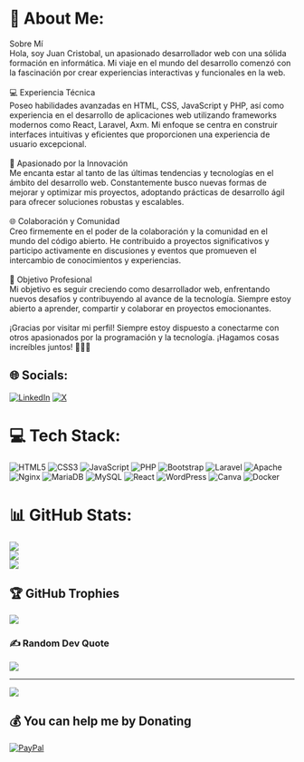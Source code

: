 # 💫 About Me:
Sobre Mí<br>Hola, soy Juan Cristobal, un apasionado desarrollador web con una sólida formación en informática. Mi viaje en el mundo del desarrollo comenzó con la fascinación por crear experiencias interactivas y funcionales en la web.<br><br>💻 Experiencia Técnica<br>Poseo habilidades avanzadas en HTML, CSS, JavaScript y PHP, así como experiencia en el desarrollo de aplicaciones web utilizando frameworks modernos como React, Laravel, Axm. Mi enfoque se centra en construir interfaces intuitivas y eficientes que proporcionen una experiencia de usuario excepcional.<br><br>🚀 Apasionado por la Innovación<br>Me encanta estar al tanto de las últimas tendencias y tecnologías en el ámbito del desarrollo web. Constantemente busco nuevas formas de mejorar y optimizar mis proyectos, adoptando prácticas de desarrollo ágil para ofrecer soluciones robustas y escalables.<br><br>🌐 Colaboración y Comunidad<br>Creo firmemente en el poder de la colaboración y la comunidad en el mundo del código abierto. He contribuido a proyectos significativos y participo activamente en discusiones y eventos que promueven el intercambio de conocimientos y experiencias.<br><br>🎯 Objetivo Profesional<br>Mi objetivo es seguir creciendo como desarrollador web, enfrentando nuevos desafíos y contribuyendo al avance de la tecnología. Siempre estoy abierto a aprender, compartir y colaborar en proyectos emocionantes.<br><br>¡Gracias por visitar mi perfil! Siempre estoy dispuesto a conectarme con otros apasionados por la programación y la tecnología. ¡Hagamos cosas increíbles juntos! 👨‍💻🚀


## 🌐 Socials:
[![LinkedIn](https://img.shields.io/badge/LinkedIn-%230077B5.svg?logo=linkedin&logoColor=white)](https://linkedin.com/in/www.linkedin.com/in/juancristobal-gd) [![X](https://img.shields.io/badge/X-black.svg?logo=X&logoColor=white)](https://x.com/juancristobal_g) 

# 💻 Tech Stack:
![HTML5](https://img.shields.io/badge/html5-%23E34F26.svg?style=for-the-badge&logo=html5&logoColor=white) ![CSS3](https://img.shields.io/badge/css3-%231572B6.svg?style=for-the-badge&logo=css3&logoColor=white) ![JavaScript](https://img.shields.io/badge/javascript-%23323330.svg?style=for-the-badge&logo=javascript&logoColor=%23F7DF1E) ![PHP](https://img.shields.io/badge/php-%23777BB4.svg?style=for-the-badge&logo=php&logoColor=white) ![Bootstrap](https://img.shields.io/badge/bootstrap-%238511FA.svg?style=for-the-badge&logo=bootstrap&logoColor=white) ![Laravel](https://img.shields.io/badge/laravel-%23FF2D20.svg?style=for-the-badge&logo=laravel&logoColor=white) ![Apache](https://img.shields.io/badge/apache-%23D42029.svg?style=for-the-badge&logo=apache&logoColor=white) ![Nginx](https://img.shields.io/badge/nginx-%23009639.svg?style=for-the-badge&logo=nginx&logoColor=white) ![MariaDB](https://img.shields.io/badge/MariaDB-003545?style=for-the-badge&logo=mariadb&logoColor=white) ![MySQL](https://img.shields.io/badge/mysql-%2300000f.svg?style=for-the-badge&logo=mysql&logoColor=white) ![React](https://img.shields.io/badge/react-%2320232a.svg?style=for-the-badge&logo=react&logoColor=%2361DAFB) ![WordPress](https://img.shields.io/badge/WordPress-%23117AC9.svg?style=for-the-badge&logo=WordPress&logoColor=white) ![Canva](https://img.shields.io/badge/Canva-%2300C4CC.svg?style=for-the-badge&logo=Canva&logoColor=white) ![Docker](https://img.shields.io/badge/docker-%230db7ed.svg?style=for-the-badge&logo=docker&logoColor=white)
# 📊 GitHub Stats:
![](https://github-readme-stats.vercel.app/api?username=juancristobalgd1&theme=city_light&hide_border=false&include_all_commits=false&count_private=false)<br/>
![](https://github-readme-streak-stats.herokuapp.com/?user=juancristobalgd1&theme=city_light&hide_border=false)<br/>
![](https://github-readme-stats.vercel.app/api/top-langs/?username=juancristobalgd1&theme=city_light&hide_border=false&include_all_commits=false&count_private=false&layout=compact)

## 🏆 GitHub Trophies
![](https://github-profile-trophy.vercel.app/?username=juancristobalgd1&theme=radical&no-frame=false&no-bg=true&margin-w=4)

### ✍️ Random Dev Quote
![](https://quotes-github-readme.vercel.app/api?type=horizontal&theme=radical)

---
[![](https://visitcount.itsvg.in/api?id=juancristobalgd1&icon=2&color=10)](https://visitcount.itsvg.in)

  ## 💰 You can help me by Donating
  [![PayPal](https://img.shields.io/badge/PayPal-00457C?style=for-the-badge&logo=paypal&logoColor=white)](https://paypal.me/susana.kisslove@hotmail.com) 

  
<!-- Proudly created with GPRM ( https://gprm.itsvg.in ) -->
